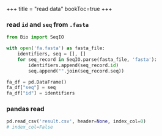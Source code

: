 +++
title = "read data"
bookToc=true
+++ 

### read `id` and `seq` from `.fasta` 
```python
from Bio import SeqIO

with open('fa.fasta') as fasta_file:  
    identifiers, seq = [], []
    for seq_record in SeqIO.parse(fasta_file, 'fasta'): 
        identifiers.append(seq_record.id)
        seq.append("".join(seq_record.seq))

fa_df = pd.DataFrame()
fa_df["seq"] = seq
fa_df["id"] = identifiers
```
### pandas read
```python
pd.read_csv('result.csv', header=None, index_col=0)
# index_col=False


```



